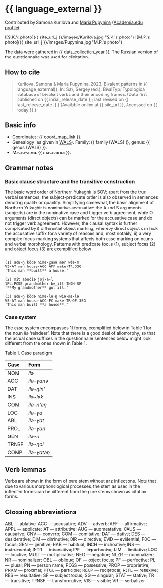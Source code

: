# {{ language_external }}
Contributed by Samona Kurilova and [Maria Pupynina](https://iling.spb.ru/persons/pupynina-mariya-yurevna) ([Academia.edu profile](https://iling-spb.academia.edu/MariaPupynina)).

![S.K.'s photo]({{ site_url_j }}/images/Kurilova.jpg "S.K.'s photo") ![M.P.'s photo]({{ site_url_j }}/images/Pupynina.jpg "M.P.'s photo")

The data were gathered in {{ data_collection_year }}. The Russian version of the questionnaire was used for elicitation.

## How to cite
> Kurilova, Samona & Maria Pupynina. 2023. Bivalent patterns in {{ language_external}}. 
> In: Say, Sergey (ed.). BivalTyp: Typological database of bivalent verbs and their encoding frames. 
> (Data first published on {{ initial_release_date }}; 
> last revised on {{ last_release_date }}.) (Available online at {{ site_url }}, 
> Accessed on {{ today }}.)

## Basic info
- Coordinates: {{ coord_map_link }}.
- Genealogy (as given in [WALS](https://wals.info/)). Family: {{ family (WALS) }}, genus: {{ genus (WALS) }}.
- Macro-area: {{ macroarea }}.

## Grammar notes

### Basic clause structure and the transitive construction

The basic word order of Northern Yukaghir is SOV; apart from the true verbal sentences, the subject-predicate order is also observed in sentences denoting quality or quantity.
Simplifying somewhat, the basic alignment of Northern Yukaghir is nominative-accusative: the A and S arguments (subjects) are in the nominative case and trigger verb agreement, while O arguments (direct objects) can be marked for the accusative case and do not trigger verb agreement. However, the clausal syntax is further complicated by i) differential object marking, whereby direct object can lack the accusative suffix for a variety of reasons and, most notably, ii) a very complex focus-marking systems that affects both case marking on nouns and verbal morphology. Patterns with predicate focus (1), subject focus (2) and object focus (3) are exemplified below.

```

(1) adu-ŋ ködǝ nimǝ-ɣаnǝ mǝr wiǝ-m
VS-AT man house-ACC AFF make-TR.3SG
‘This man **built** a house.’

(2) mit abučiǝ joj-а̄-l
1PL.POSS grandmother be_ill-INCH-SF
‘**My grandmother** got ill.’

(3) adu-ŋ ködǝ nimǝ-lǝ-ŋ wiǝ-mǝ-lǝ
VS-AT man house-ACC-FC make-TR-OF.3SG
‘This man built **a house**.’

```

### Case system

The case system encompasses 11 forms, exemplified below in Table 1 for the noun *ilə* ‘reindeer’. Note that there is a good deal of allomorphy, so that the actual case suffixes in the questionnaire sentences below might look different from the ones shown in Table 1.

Table 1. Case paradigm

|Case|Form|
|:----|:----|
|NOM|*ilə*|
|ACC|*ilə-ɣanə*|
|DAT|*ilə-ŋin'*|
|INS|*ilə-lək*|
|COM|*ilə-n'əŋ*|
|LOC|*ilə-ɣa*|
|ABL|*ilə-ɣat*|
|PROL|*ilə-ɣan*|
|GEN|*ilə-n*|
|TRNSF|*ilə-ŋol*|
|COMP|*ilə-ɣatəŋ*|

## Verb lemmas

Verbs are shown in the form of pure stem without anz inflections. Note that due to various morphonological processes, the stem as used in the inflected forms can be different from the pure stems shown as citation forms.

## Glossing abbreviations

ABL — ablative; ACC — accusative; ADV — adverb; AFF — affirmative; APPL — applicate; AT — attributive; AUG — augmentative; CAUS — causative; CNV — converb; COM — comitative; DAT — dative; DES — desiderative; DIM — diminutive; DIR — directive; EVID — evidential; FOC — focus; GEN — genitive; HAB — habitual; INCH — inchoative; INS — instrumental; INTR — intransitive; IPF — imperfective; LIM — limitative; LOC — locative; MULT — multiplicative; NEG — negation; NLZR — nominalizer; NR — nominalizer; OBL — oblique; OF — object focus; PF — perfective; PL — plural; PN — person name; POSS — possessive; PROP — proprietive; PRXM — proximal; PTCL — participle; RECP — reciprocal; REFL — reflexive; RES — resultative; SF — subject focus; SG — singular; STAT — stative; TR — transitive; TRNSF — transformative; VIS — visible; VR — verbalizer.
